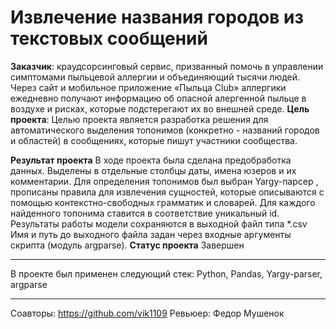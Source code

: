 # Извлечение названия городов из текстовых сообщений
**Заказчик**: краудсорсинговый сервис, призванный помочь в управлении симптомами пыльцевой аллергии и объединяющий тысячи людей. 
Через сайт и мобильное приложение «Пыльца Club» аллергики ежедневно получают информацию об опасной алергенной пыльце в воздухе и рисках, которые подстерегают их во внешней среде.
**Цель проекта**: Целью проекта является разработка решения для автоматического выделения топонимов (конкретно - названий городов и областей) в сообщениях, которые пишут участники сообщества.

**Результат проекта**
В ходе проекта была сделана предобработка данных. Выделены в отдельные столбцы даты, имена юзеров и их комментарии. 
Для определения топонимов был выбран Yargy-парсер , прописаны правила для извлечения сущностей, которые описываются с помощью контекстно-свободных грамматик и словарей.
Для каждого найденного топонима ставится в соответствие уникальный id.
Результаты работы модели сохраняются в выходной файл типа *.csv
Имя и путь до выходного файла задан через входные аргументы скрипта (модуль argparse).
**Статус проекта**
Завершен
***
В проекте был применен следующий стек: Python, Pandas, Yargy-parser, argparse
***
Соавторы: https://github.com/vik1109
Ревьюер: Федор Мушенок
